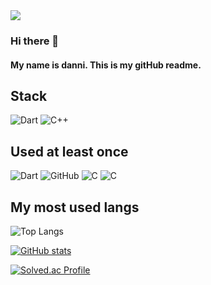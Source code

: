 <img src="https://capsule-render.vercel.app/api?type=waving&color=auto&height=300&section=header&text=Hello%20eveyone!&fontSize=90&fontColor=ffee00&animation=fadeIn&Desc=helllo" />

### Hi there 👋
#### My name is **danni**. This is my gitHub readme. 


## Stack
![Dart](https://img.shields.io/badge/dart-0175C2?style=for-the-badge&logo=dart&logoColor=white)
![C++](https://img.shields.io/badge/C++-00599C?style=for-the-badge&logo=cplusplus&logoColor=white)



## Used at least once
![Dart](https://img.shields.io/badge/dart-444444?style=for-the-badge&logo=dart&logoColor=green)
![GitHub](https://img.shields.io/badge/github-181717?style=for-the-badge&logo=github&logoColor=white)
![C](https://img.shields.io/badge/C-A8B9CC?style=for-the-badge&logo=c&logoColor=white)
![C](https://img.shields.io/badge/csharp-512BD4?style=for-the-badge&logo=csharp&logoColor=white)


## My most used langs
![Top Langs](https://github-readme-stats.vercel.app/api/top-langs/?username=rhrh9999)

[![GitHub stats](https://github-readme-stats.vercel.app/api?username=rhrh9999)](https://github.com/anuraghazra/github-readme-stats)


<!--깃허브 주소-->
[![Solved.ac Profile](http://mazassumnida.wtf/api/generate_badge?boj=ghk99)](https://solved.ac/ghk99)<br/>


<!--
**rhrh9999/rhrh9999** is a ✨ _special_ ✨ repository because its `README.md` (this file) appears on your GitHub profile.

Here are some ideas to get you started:

- 🔭 I’m currently working on ...
- 🌱 I’m currently learning ...
- 👯 I’m looking to collaborate on ...
- 🤔 I’m looking for help with ...
- 💬 Ask me about ...
- 📫 How to reach me: ...
- 😄 Pronouns: ...
- ⚡ Fun fact: ...
-->
